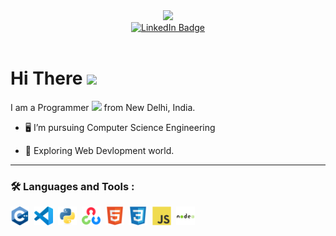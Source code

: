 <div id="header" align="center">
  <img src="https://encrypted-tbn0.gstatic.com/images?q=tbn:ANd9GcSlqPfYnvug2tsgIbm0NAz_LhOSMb_wf_5G8xzE5nMzliots80HtD6FbuGnTwZ0H8JIhXM&usqp=CAU)" width="150"/>
</div>

<div id="badges" align="center">
  <a href="https://www.linkedin.com/in/priyanshubbs/">
    <img src="https://img.shields.io/badge/LinkedIn-blue?style=for-the-badge&logo=linkedin&logoColor=white" alt="LinkedIn Badge"/>
  </a>
</div>

<img src="https://komarev.com/ghpvc/?username=PriyanshuBBS&style=flat-square&color=blue" alt=""/>

<h1>
  Hi There
  <img src="https://media.giphy.com/media/hvRJCLFzcasrR4ia7z/giphy.gif" width="30px"/>
</h1>

I am a Programmer <img src="https://media.giphy.com/media/WUlplcMpOCEmTGBtBW/giphy.gif" width="30"> from New Delhi, India.

- :desktop_computer: I’m pursuing Computer Science Engineering

- :mag_right: Exploring Web Devlopment world.

---

### :hammer_and_wrench: Languages and Tools :
<div>
  <img src="https://github.com/devicons/devicon/blob/master/icons/cplusplus/cplusplus-original.svg" title="C++" alt="C++" width="30" height="30"/>&nbsp;
  <img src="https://github.com/devicons/devicon/blob/master/icons/vscode/vscode-original.svg" title="VS Code" alt="VS Code" width="30" height="30"/>&nbsp;
   <img src="https://github.com/devicons/devicon/blob/master/icons/python/python-original.svg" title="Python" alt="C" width="30" height="30"/>&nbsp;
  <img src="https://github.com/devicons/devicon/blob/master/icons/opencv/opencv-original.svg" title="OpenCV" alt="C" width="30" height="30"/>&nbsp;
<img src="https://github.com/devicons/devicon/blob/master/icons/html5/html5-original.svg" title="Python" alt="C" width="30" height="30"/>&nbsp;
  <img src="https://github.com/devicons/devicon/blob/master/icons/css3/css3-original.svg" title="Python" alt="C" width="30" height="30"/>&nbsp;
  <img src="https://github.com/devicons/devicon/blob/master/icons/javascript/javascript-original.svg" title="Python" alt="C" width="30" height="30"/>&nbsp;
  <img src="https://github.com/devicons/devicon/blob/master/icons/nodejs/nodejs-original-wordmark.svg" title="Python" alt="C" width="30" height="30"/>&nbsp;
</div>
